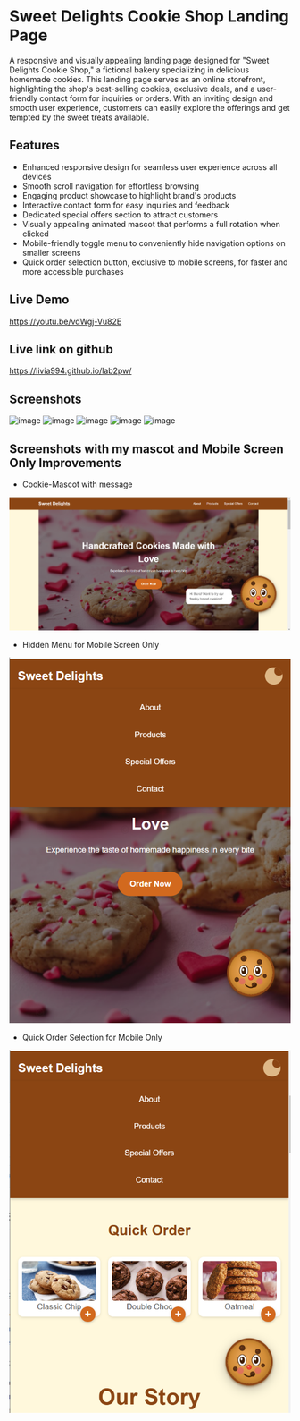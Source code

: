 # Sweet Delights Cookie Shop Landing Page

A responsive and visually appealing landing page designed for "Sweet Delights Cookie Shop," a fictional bakery specializing in delicious homemade cookies. This landing page serves as an online storefront, highlighting the shop's best-selling cookies, exclusive deals, and a user-friendly contact form for inquiries or orders. With an inviting design and smooth user experience, customers can easily explore the offerings and get tempted by the sweet treats available.

## Features
- Enhanced responsive design for seamless user experience across all devices
- Smooth scroll navigation for effortless browsing
- Engaging product showcase to highlight brand's products
- Interactive contact form for easy inquiries and feedback
- Dedicated special offers section to attract customers
- Visually appealing animated mascot that performs a full rotation when clicked
- Mobile-friendly toggle menu to conveniently hide navigation options on smaller screens
- Quick order selection button, exclusive to mobile screens, for faster and more accessible purchases

## Live Demo

https://youtu.be/vdWgj-Vu82E

## Live link on github

https://livia994.github.io/lab2pw/

## Screenshots
![image](https://github.com/user-attachments/assets/dd9568df-6820-419b-b323-70fb64eb3387)
![image](https://github.com/user-attachments/assets/b7c6d12f-1c14-406a-8a67-f5ee798b42e8)
![image](https://github.com/user-attachments/assets/a3840cf5-1b69-4464-ad24-48196b3bdb42)
![image](https://github.com/user-attachments/assets/9c8303b5-5ae6-474f-84ba-988267e002ea)
![image](https://github.com/user-attachments/assets/8bb8a143-b950-4824-8dfb-f5e38fac2cd7)

## Screenshots with my mascot and Mobile Screen Only Improvements

- Cookie-Mascot with message

![image](image-1.png)

- Hidden Menu for Mobile Screen Only

![image](image-2.png)

- Quick Order Selection for Mobile Only

![image](image-3.png)